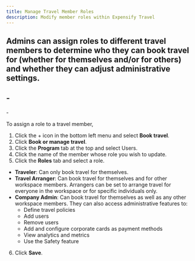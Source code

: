 ```yaml
---
title: Manage Travel Member Roles
description: Modify member roles within Expensify Travel
---
```

<div id="new-expensify" markdown="1">

 Admins can assign roles to different travel members to determine who they can book travel for (whether for themselves and/or for others) and whether they can adjust administrative settings.
-
-</div>
-
-<div id="new-expensify" markdown="1">
  
To assign a role to a travel member, 

1. Click the + icon in the bottom left menu and select **Book travel**.
2. Click **Book or manage travel**.
3. Click the **Program** tab at the top and select Users.
4. Click the name of the member whose role you wish to update.
5. Click the **Roles** tab and select a role. 
  - **Traveler**: Can only book travel for themselves.
  - **Travel Arranger**: Can book travel for themselves and for other workspace members. Arrangers can be set to arrange travel for everyone in the workspace or for specific individuals only.
  - **Company Admin**: Can book travel for themselves as well as any other workspace members. They can also access administrative features to:
    - Define travel policies
    - Add users 
    - Remove users 
    - Add and configure corporate cards as payment methods
    - View analytics and metrics 
    - Use the Safety feature
6. Click **Save**. 

</div>
